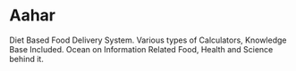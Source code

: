 # Aahar
Diet Based Food Delivery System. Various types of Calculators, Knowledge Base Included. Ocean on Information Related Food, Health and Science behind it.
